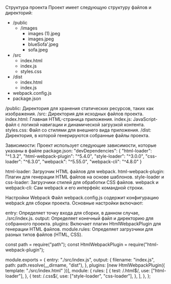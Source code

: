 Структура проекта
Проект имеет следующую структуру файлов и директорий:
- /public
  - /images
    - images (1).jpeg
    - images.jpeg
    - blueSofa'.jpeg
    - sofa.jpeg
- /src
  - index.html
  - index.js
  - styles.css
- /dist
  - index.html
  - index.js
- webpack.config.js
- package.json

/public: Директория для хранения статических ресурсов, таких как изображения.
/src: Директория для исходных файлов проекта.
index.html: Главная HTML-страница приложения.
index.js: JavaScript-файл с логикой навигации и динамической загрузкой контента.
styles.css: Файл со стилями для внешнего вида приложения.
/dist: Директория, в которой генерируются собранные файлы проекта.

Зависимости:
Проект использует следующие зависимости, которые указаны в файле package.json:
"devDependencies": {
  "html-loader": "^1.3.2",
  "html-webpack-plugin": "^5.4.0",
  "style-loader": "^3.0.0",
  "css-loader": "^6.3.0",
  "webpack": "^5.55.0",
  "webpack-cli": "^4.8.0"
}

html-loader: Загрузчик HTML файлов для webpack.
html-webpack-plugin: Плагин для генерации HTML файлов на основе шаблонов.
style-loader и css-loader: Загрузчики стилей для обработки CSS файлов.
webpack и webpack-cli: Сам webpack и его интерфейс командной строки.

Настройки Webpack
Файл webpack.config.js содержит конфигурацию webpack для сборки проекта. Основные настройки включают:

entry: Определяет точку входа для сборки, в данном случае, ./src/index.js.
output: Определяет конечный файл и директорию для собранного проекта.
plugins: Включает плагин HtmlWebpackPlugin для генерации HTML файлов.
module.rules: Определяет загрузчики для разных типов файлов (HTML, CSS).

const path = require("path");
const HtmlWebpackPlugin = require("html-webpack-plugin");

module.exports = {
  entry: "./src/index.js",
  output: {
    filename: "index.js",
    path: path.resolve(__dirname, "dist"),
  },
  plugins: [new HtmlWebpackPlugin({ template: "./src/index.html" })],
  module: {
    rules: [
      {
        test: /\.html$/,
        use: ["html-loader"],
      },
      {
        test: /\.css$/,
        use: ["style-loader", "css-loader"],
      },
    ],
  },
};
